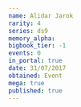 ```yaml
---
name: Alidar Jarok
rarity: 4
series: ds9
memory_alpha:
bigbook_tier: -1
events: 0
in_portal: true
date: 31/07/2017
obtained: Event
mega: true
published: true
---
```



